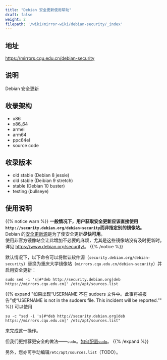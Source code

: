 ```yaml
---
title: "Debian 安全更新使用帮助"
draft: false
weight: 2
filepath: '/wiki/mirror-wiki/debian-security/_index'
---
```

## 地址
<https://mirrors.cqu.edu.cn/debian-security>
## 说明
Debian 安全更新
## 收录架构
- x86
- x86_64
- armel
- arm64
- ppc64el
- source code

## 收录版本
- old stable (Debian 8 jessie)
- old stable (Deibian 9 stretch)
- stable (Debian 10 buster)
- testing (bullseye)

## 使用说明

{{% notice warn %}}
**一般情况下，用户获取安全更新应该直接使用`http://security.debian.org/debian-security`而非指定别的镜像站。**<br />
Debian 的[安全更新源](security.debian.org)是为了使安全更新**尽快可用**。<br />
使用非官方镜像站会让此增加不必要的麻烦，尤其是这些镜像站没有及时更新时。
详见 <https://www.debian.org/security/>。
{{% /notice %}}

默认情况下，以下命令可以将默认软件源（`security.debian.org/debian-security`）替换为重庆大学镜像站（`mirrors.cqu.edu.cn/debian-security`）并启用安全更新：
```shell
sudo sed -i 's|#*deb http://security.debian.org|deb https://mirrors.cqu.edu.cn|' /etc/apt/sources.list
```

{{% expand "如果出现“USERNAME 不在 sudoers 文件中。此事将被报告”或“USERNAME is not in the sudoers file.  This incident will be reported.”" %}}
可以使用

```shell
su -c "sed -i 's|#*deb http://security.debian.org|deb https://mirrors.cqu.edu.cn|' /etc/apt/sources.list"
```

来完成这一操作。

但我们更推荐更安全的做法——`sudo`。[如何配置`sudo`](/wiki/mirror-wiki/debian/sudo)。
{{% /expand %}}

另外，您亦可手动编辑`/etc/apt/sources.list`（TODO）。

